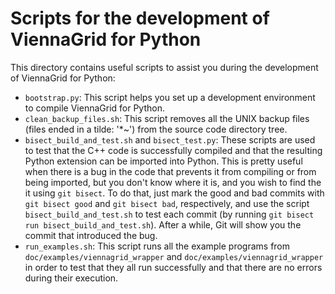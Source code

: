 # Scripts for the development of ViennaGrid for Python

This directory contains useful scripts to assist you during the development of ViennaGrid for Python:

* `bootstrap.py`: This script helps you set up a development environment to compile ViennaGrid for Python.
* `clean_backup_files.sh`: This script removes all the UNIX backup files (files ended in a tilde: '*~') from the source code directory tree.
* `bisect_build_and_test.sh` and `bisect_test.py`: These scripts are used to test that the C++ code is successfully compiled and that the resulting Python extension can be imported into Python. This is pretty useful when there is a bug in the code that prevents it from compiling or from being imported, but you don't know where it is, and you wish to find the it using `git bisect`. To do that, just mark the good and bad commits with `git bisect good` and `git bisect bad`, respectively, and use the script `bisect_build_and_test.sh` to test each commit (by running `git bisect run bisect_build_and_test.sh`). After a while, Git will show you the commit that introduced the bug.
* `run_examples.sh`: This script runs all the example programs from `doc/examples/viennagrid_wrapper` and `doc/examples/viennagrid_wrapper` in order to test that they all run successfully and that there are no errors during their execution.
